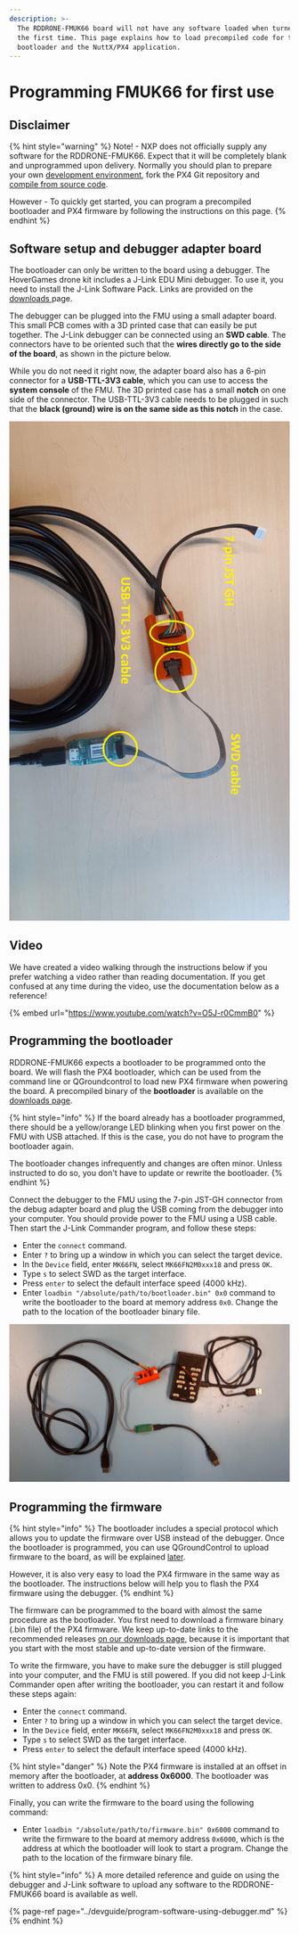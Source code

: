 ```yaml
---
description: >-
  The RDDRONE-FMUK66 board will not have any software loaded when turned on for
  the first time. This page explains how to load precompiled code for the PX4
  bootloader and the NuttX/PX4 application.
---
```


# Programming FMUK66 for first use

## Disclaimer

{% hint style="warning" %}
Note! - NXP does not officially supply any software for the RDDRONE-FMUK66. Expect that it will be completely blank and unprogrammed upon delivery. Normally you should plan to prepare your own [development environment](../devguide/tools/), fork the PX4 Git repository and [compile from source code](../devguide/building-firmware.md). 

However - To quickly get started, you can program a precompiled bootloader and PX4 firmware  by following the instructions on this page.
{% endhint %}

## Software setup and debugger adapter board

The bootloader can only be written to the board using a debugger. The HoverGames drone kit includes a J-Link EDU Mini debugger. To use it, you need to install the J-Link Software Pack. Links are provided on the [downloads ](../downloads.md#j-link-software-and-documentation-pack)page.

The debugger can be plugged into the FMU using a small adapter board. This small PCB comes with a 3D printed case that can easily be put together. The J-Link debugger can be connected using an **SWD cable**. The connectors have to be oriented such that the **wires directly go to the side of the board**, as shown in the picture below.

While you do not need it right now, the adapter board also has a 6-pin connector for a **USB-TTL-3V3 cable**, which you can use to access the **system console** of the FMU. The 3D printed case has a small **notch** on one side of the connector. The USB-TTL-3V3 cable needs to be plugged in such that the **black \(ground\) wire is on the same side as this notch** in the case.

![The debug adapter board. Make sure the cables are plugged in as shown.](../.gitbook/assets/20190711_093531.jpg)

## Video

We have created a video walking through the instructions below if you prefer watching a video rather than reading documentation. If you get confused at any time during the video, use the documentation below as a reference!

{% embed url="https://www.youtube.com/watch?v=O5J-r0CmmB0" %}

## Programming the bootloader

RDDRONE-FMUK66 expects a bootloader to be programmed onto the board. We will flash the PX4 bootloader, which can be used from the command line or QGroundcontrol to load new PX4 firmware when powering the board. A precompiled binary of the **bootloader** is available on the [downloads page](../downloads.md#rddrone-fmuk66-px4-bootloader).

{% hint style="info" %}
If the board already has a bootloader programmed, there should be a yellow/orange LED blinking when you first power on the FMU with USB attached. If this is the case, you do not have to program the bootloader again.

The bootloader changes infrequently and changes are often minor. Unless instructed to do so, you don't have to update or rewrite the bootloader.
{% endhint %}

Connect the debugger to the FMU using the 7-pin JST-GH connector from the debug adapter board and plug the USB coming from the debugger into your computer. You should provide power to the FMU using a USB cable. Then start the J-Link Commander program, and follow these steps:

* Enter the `connect` command.
* Enter `?` to bring up a window in which you can select the target device.
* In the `Device` field, enter `MK66FN`, select `MK66FN2M0xxx18` and press `OK`.
* Type  `s` to select SWD as the target interface.
* Press `enter` to select the default interface speed \(4000 kHz\).
* Enter `loadbin "/absolute/path/to/bootloader.bin" 0x0` command to write the bootloader to the board at memory address `0x0`. Change the path to the location of the bootloader binary file.

![Debugging setup. The FMU is powered through the micro USB cable.](../.gitbook/assets/20190626_103732.jpg)

## Programming the firmware

{% hint style="info" %}
The bootloader includes a special protocol which allows you to update the firmware over USB instead of the debugger. Once the bootloader is programmed, you can use QGroundControl to upload firmware to the board, as will be explained [later](qgroundcontrol/firmware.md).

However, it is also very easy to load the PX4 firmware in the same way as the bootloader. The instructions below will help you to flash the PX4 firmware using the debugger.
{% endhint %}

The firmware can be programmed to the board with almost the same procedure as the bootloader. You first need to download a firmware binary \(.bin file\) of the PX4 firmware. We keep up-to-date links to the recommended releases [on our downloads page](../downloads.md#px4-autopilot-builds-for-rddrone-fmuk66), because it is important that you start with the most stable and up-to-date version of the firmware.

To write the firmware, you have to make sure the debugger is still plugged into your computer, and the FMU is still powered. If you did not keep J-Link Commander open after writing the bootloader, you can restart it and follow these steps again:

* Enter the `connect` command.
* Enter `?` to bring up a window in which you can select the target device.
* In the `Device` field, enter `MK66FN`, select `MK66FN2M0xxx18` and press `OK`.
* Type  `s` to select SWD as the target interface.
* Press `enter` to select the default interface speed \(4000 kHz\).

{% hint style="danger" %}
Note the PX4 firmware is installed at an offset in memory after the bootloader, at **address 0x6000**. The bootloader was written to address 0x0.
{% endhint %}

Finally, you can write the firmware to the board using the following command:

* Enter `loadbin "/absolute/path/to/firmware.bin" 0x6000` command to write the firmware to the board at memory address `0x6000`, which is the address at which the bootloader will look to start a program. Change the path to the location of the firmware binary file.

{% hint style="info" %}
A more detailed reference and guide on using the debugger and J-Link software to upload any software to the RDDRONE-FMUK66 board is available as well.

{% page-ref page="../devguide/program-software-using-debugger.md" %}
{% endhint %}

